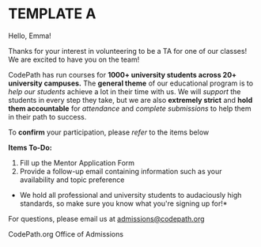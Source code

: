 # TEMPLATE A
Hello, Emma!

Thanks for your interest in volunteering to be a TA for one of our classes! We are excited to have you on the team!

CodePath has run courses for **1000+ university students across 20+ university campuses.** The **general theme** of our educational program is to *help our students* achieve a lot in their time with us. We will *support* the students in every step they take, but we are also **extremely strict** and **hold them accountable** for *attendance* and *complete submissions* to help them in their path to success.

To **confirm** your participation, please *refer* to the items below

**Items To-Do:**
1.	Fill up the Mentor Application Form
2.	Provide a follow-up email containing information such as your availability and topic preference
*	We hold all professional and university students to audaciously high standards, so make sure you know what you're signing up for!*


For questions, please email us at admissions@codepath.org

CodePath.org
Office of Admissions
